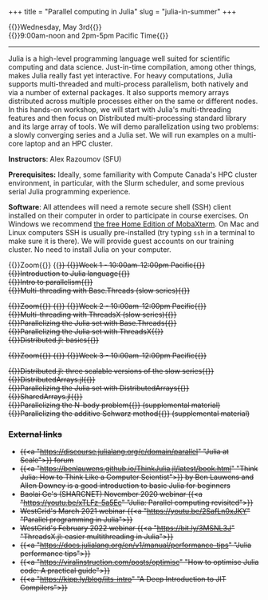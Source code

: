 +++
title = "Parallel computing in Julia"
slug = "julia-in-summer"
+++

{{<cor>}}Wednesday, May 3rd{{</cor>}}\
{{<cgr>}}9:00am-noon and 2pm-5pm Pacific Time{{</cgr>}}

<!-- Course materials will be added here shortly before the start of the course. -->

---

Julia is a high-level programming language well suited for scientific computing and data science. Just-in-time
compilation, among other things, makes Julia really fast yet interactive. For heavy computations, Julia
supports multi-threaded and multi-process parallelism, both natively and via a number of external packages. It
also supports memory arrays distributed across multiple processes either on the same or different nodes. In
this hands-on workshop, we will start with Julia's multi-threading features and then focus on Distributed
multi-processing standard library and its large array of tools. We will demo parallelization using two
problems: a slowly converging series and a Julia set. We will run examples on a multi-core laptop and an HPC
cluster.

**Instructors**: Alex Razoumov (SFU)

**Prerequisites:** Ideally, some familiarity with Compute Canada's HPC cluster environment, in particular, with
the Slurm scheduler, and some previous serial Julia programming experience.

**Software**: All attendees will need a remote secure shell (SSH) client installed on their computer in order
to participate in course exercises. On Windows we recommend [the free Home Edition of
MobaXterm](https://mobaxterm.mobatek.net/download.html). On Mac and Linux computers SSH is usually
pre-installed (try typing `ssh` in a terminal to make sure it is there). We will provide guest accounts on our
training cluster. No need to install Julia on your computer.






{{<cor>}}Zoom{{</cor>}} {{<s>}} {{<cgr>}}Week 1 - 10:00am-12:00pm Pacific{{</cgr>}} \
{{<nolinktitle>}}Introduction to Julia language{{</nolinktitle>}} \
{{<nolinktitle>}}Intro to parallelism{{</nolinktitle>}} \
{{<nolinktitle>}}Multi-threading with Base.Threads (slow series){{</nolinktitle>}}
<!-- {{<linktitle url="../julia20230420/julia-01-intro-language" text="Introduction to Julia language">}}\ -->
<!-- {{<linktitle url="../julia20230420/julia-02-intro-parallel" text="Intro to parallelism">}}\ -->
<!-- {{<linktitle url="../julia20230420/julia-03-threads-slow-series" text="Multi-threading with Base.Threads (slow series)">}} -->








{{<cor>}}Zoom{{</cor>}} {{<s>}} {{<cgr>}}Week 2 - 10:00am-12:00pm Pacific{{</cgr>}} \
{{<nolinktitle>}}Multi-threading with ThreadsX (slow series){{</nolinktitle>}} \
{{<nolinktitle>}}Parallelizing the Julia set with Base.Threads{{</nolinktitle>}} \
{{<nolinktitle>}}Parallelizing the Julia set with ThreadsX{{</nolinktitle>}} \
{{<nolinktitle>}}Distributed.jl: basics{{</nolinktitle>}}
<!-- {{<linktitle url="../julia20230420/julia-04-threadsx-slow-series" text="Multi-threading with ThreadsX (slow series)">}} \ -->
<!-- {{<linktitle url="../julia20230420/julia-05-threads-julia-set" text="Parallelizing the Julia set with Base.Threads">}} \ -->
<!-- {{<linktitle url="../julia20230420/julia-06-threadsx-julia-set" text="Parallelizing the Julia set with ThreadsX">}} \ -->
<!-- {{<linktitle url="../julia20230420/julia-07-distributed1" text="Distributed.jl: basics">}} -->







{{<cor>}}Zoom{{</cor>}} {{<s>}} {{<cgr>}}Week 3 - 10:00am-12:00pm Pacific{{</cgr>}}
<!-- {{<linktitle url="../julia20230420/julia-08-distributed2" text="Distributed.jl: three scalable versions of the slow series">}} -->
<!-- {{<linktitle url="../julia20230420/julia-09-distributed-arrays" text="DistributedArrays.jl">}}\ -->
<!-- {{<linktitle url="../julia20230420/julia-10-distributed-julia-set" text="Parallelizing the Julia set with DistributedArrays">}}\ -->
<!-- {{<linktitle url="../julia20230420/julia-11-shared-arrays" text="SharedArrays.jl">}}\ -->
<!-- {{<linkoptional url="../julia20230420/julia-12-nbody" text="Parallelizing the N-body problem">}} (supplemental material)\ -->
<!-- {{<linkoptional url="../julia20230420/julia-13-asm" text="Parallelizing the additive Schwarz method">}} (supplemental material) -->
{{<nolinktitle>}}Distributed.jl: three scalable versions of the slow series{{</nolinktitle>}} \
{{<nolinktitle>}}DistributedArrays.jl{{</nolinktitle>}} \
{{<nolinktitle>}}Parallelizing the Julia set with DistributedArrays{{</nolinktitle>}} \
{{<nolinktitle>}}SharedArrays.jl{{</nolinktitle>}} \
{{<nolinktitle>}}Parallelizing the N-body problem{{</nolinktitle>}} (supplemental material)\
{{<nolinktitle>}}Parallelizing the additive Schwarz method{{</nolinktitle>}} (supplemental material)




### External links

- {{<a "https://discourse.julialang.org/c/domain/parallel" "Julia at Scale">}} forum
- {{<a "https://benlauwens.github.io/ThinkJulia.jl/latest/book.html" "Think Julia: How to Think Like a Computer Scientist">}} by Ben Lauwens and Allen Downey is a good introduction to basic Julia for beginners
- Baolai Ge's (SHARCNET) November 2020 webinar {{<a "https://youtu.be/xTLFz-5a5Ec" "Julia: Parallel computing revisited">}}
- WestGrid's March 2021 webinar {{<a "https://youtu.be/2SafLn0xJKY" "Parallel programming in Julia">}}
- WestGrid's February 2022 webinar {{<a "https://bit.ly/3MSNL3J" "ThreadsX.jl: easier multithreading in Julia">}}
- {{<a "https://docs.julialang.org/en/v1/manual/performance-tips" "Julia performance tips">}}
- {{<a "https://viralinstruction.com/posts/optimise" "How to optimise Julia code: A practical guide">}}
- {{<a "https://kipp.ly/blog/jits-intro" "A Deep Introduction to JIT Compilers">}}
